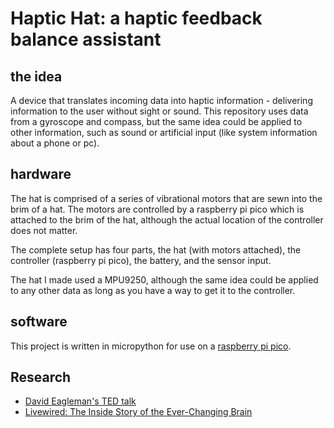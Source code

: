 # Haptic Hat: a haptic feedback balance assistant

## the idea

A device that translates incoming data into haptic information - delivering information to the user without sight or sound.
This repository uses data from a gyroscope and compass, but the same idea could be applied to other information, such as sound or artificial input (like system information about a phone or pc).

## hardware

The hat is comprised of a series of vibrational motors that are sewn into the brim of a hat. The motors are controlled by a raspberry pi pico which is attached to the brim of the hat, although the actual location of the controller does not matter.

The complete setup has four parts, the hat (with motors attached), the controller (raspberry pi pico), the battery, and the sensor input.

The hat I made used a MPU9250, although the same idea could be applied to any other data as long as you have a way to get it to the controller.

## software

This project is written in micropython for use on a [raspberry pi pico](https://www.raspberrypi.com/documentation/microcontrollers/raspberry-pi-pico.html).

## Research
 - [David Eagleman's TED talk](https://www.ted.com/talks/david_eagleman_can_we_create_new_senses_for_humans)
 - [Livewired: The Inside Story of the Ever-Changing Brain](https://en.wikipedia.org/wiki/Livewired_(book))
